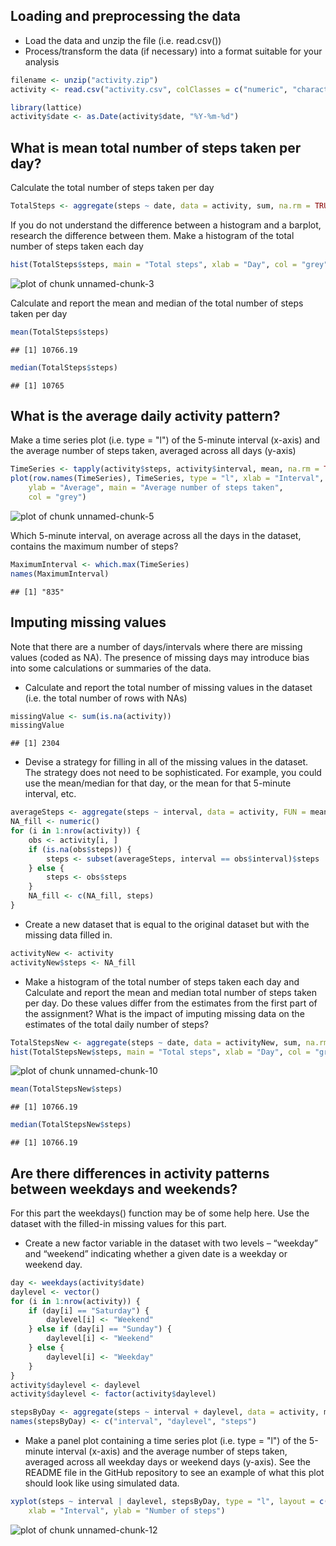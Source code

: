## Loading and preprocessing the data

- Load the data and unzip the file (i.e. read.csv())
- Process/transform the data (if necessary) into a format suitable for your analysis


```r
filename <- unzip("activity.zip")
activity <- read.csv("activity.csv", colClasses = c("numeric", "character", "numeric"))

library(lattice)
activity$date <- as.Date(activity$date, "%Y-%m-%d")
```

## What is mean total number of steps taken per day?
Calculate the total number of steps taken per day

```r
TotalSteps <- aggregate(steps ~ date, data = activity, sum, na.rm = TRUE)
```

If you do not understand the difference between a histogram and a barplot, research the difference between them. Make a histogram of the total number of steps taken each day

```r
hist(TotalSteps$steps, main = "Total steps", xlab = "Day", col = "grey")
```

![plot of chunk unnamed-chunk-3](figure/unnamed-chunk-3-1.png) 

Calculate and report the mean and median of the total number of steps taken per day

```r
mean(TotalSteps$steps)
```

```
## [1] 10766.19
```

```r
median(TotalSteps$steps)
```

```
## [1] 10765
```

## What is the average daily activity pattern?
Make a time series plot (i.e. type = "l") of the 5-minute interval (x-axis) and the average number of steps taken, averaged across all days (y-axis)

```r
TimeSeries <- tapply(activity$steps, activity$interval, mean, na.rm = TRUE)
plot(row.names(TimeSeries), TimeSeries, type = "l", xlab = "Interval", 
    ylab = "Average", main = "Average number of steps taken", 
    col = "grey")
```

![plot of chunk unnamed-chunk-5](figure/unnamed-chunk-5-1.png) 

Which 5-minute interval, on average across all the days in the dataset, contains the maximum number of steps?

```r
MaximumInterval <- which.max(TimeSeries)
names(MaximumInterval)
```

```
## [1] "835"
```

## Imputing missing values
Note that there are a number of days/intervals where there are missing values (coded as NA). The presence of missing days may introduce bias into some calculations or summaries of the data.

- Calculate and report the total number of missing values in the dataset (i.e. the total number of rows with NAs)


```r
missingValue <- sum(is.na(activity))
missingValue
```

```
## [1] 2304
```

- Devise a strategy for filling in all of the missing values in the dataset. The strategy does not need to be sophisticated. For example, you could use the mean/median for that day, or the mean for that 5-minute interval, etc.

```r
averageSteps <- aggregate(steps ~ interval, data = activity, FUN = mean)
NA_fill <- numeric()
for (i in 1:nrow(activity)) {
    obs <- activity[i, ]
    if (is.na(obs$steps)) {
        steps <- subset(averageSteps, interval == obs$interval)$steps
    } else {
        steps <- obs$steps
    }
    NA_fill <- c(NA_fill, steps)
}
```

- Create a new dataset that is equal to the original dataset but with the missing data filled in.

```r
activityNew <- activity
activityNew$steps <- NA_fill
```

- Make a histogram of the total number of steps taken each day and Calculate and report the mean and median total number of steps taken per day. Do these values differ from the estimates from the first part of the assignment? What is the impact of imputing missing data on the estimates of the total daily number of steps?

```r
TotalStepsNew <- aggregate(steps ~ date, data = activityNew, sum, na.rm = TRUE)
hist(TotalStepsNew$steps, main = "Total steps", xlab = "Day", col = "grey")
```

![plot of chunk unnamed-chunk-10](figure/unnamed-chunk-10-1.png) 

```r
mean(TotalStepsNew$steps)
```

```
## [1] 10766.19
```

```r
median(TotalStepsNew$steps)
```

```
## [1] 10766.19
```

## Are there differences in activity patterns between weekdays and weekends?

For this part the weekdays() function may be of some help here. Use the dataset with the filled-in missing values for this part.

- Create a new factor variable in the dataset with two levels – “weekday” and “weekend” indicating whether a given date is a weekday or weekend day.


```r
day <- weekdays(activity$date)
daylevel <- vector()
for (i in 1:nrow(activity)) {
    if (day[i] == "Saturday") {
        daylevel[i] <- "Weekend"
    } else if (day[i] == "Sunday") {
        daylevel[i] <- "Weekend"
    } else {
        daylevel[i] <- "Weekday"
    }
}
activity$daylevel <- daylevel
activity$daylevel <- factor(activity$daylevel)

stepsByDay <- aggregate(steps ~ interval + daylevel, data = activity, mean)
names(stepsByDay) <- c("interval", "daylevel", "steps")
```


- Make a panel plot containing a time series plot (i.e. type = "l") of the 5-minute interval (x-axis) and the average number of steps taken, averaged across all weekday days or weekend days (y-axis). See the README file in the GitHub repository to see an example of what this plot should look like using simulated data.

```r
xyplot(steps ~ interval | daylevel, stepsByDay, type = "l", layout = c(1, 2), 
    xlab = "Interval", ylab = "Number of steps")
```

![plot of chunk unnamed-chunk-12](figure/unnamed-chunk-12-1.png) 
